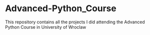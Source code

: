 # Advanced-Python_Course
This repository contains all the projects I did attending the Advanced Python Course in University of Wroclaw
